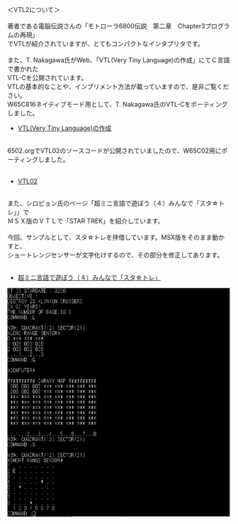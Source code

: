 ＜VTL2について＞<br>
<br>
著者である電脳伝説さんの「モトローラ6800伝説　第二章　Chapter3プログラムの再現」<br>
でVTLが紹介されていますが、とてもコンパクトなインタプリタです。<br>
<br>
また、T. Nakagawa氏がWeb、「VTL(Very Tiny Language)の作成」にてＣ言語で書かれた<br>
VTL-Cを公開されています。<br>
VTLの基本的なことや、インプリメント方法が載っていますので、是非ご覧ください。<br>
W65C816ネイティブモード用として、T. Nakagawa氏のVTL-Cをポーティングしました。<br>
- [VTL(Very Tiny Language)の作成](http://middleriver.chagasi.com/electronics/vtl.html)<br>
<br>
6502.orgでVTL02のソースコードが公開されていましたので、W65C02用にポーティングしました。<br>
<br>

- [VTL02](http://6502.org/source/interpreters/vtl02.htm)<br>
<br>
また、シロピョン氏のページ「超ミニ言語で遊ぼう（４）みんなで「スタ☆トレ」」で<br>
ＭＳＸ版のＶＴＬで「STAR TREK」を紹介しています。<br>
<br>
今回、サンプルとして、スタ☆トレを拝借しています。MSX版をそのまま動かすと、<br>
ショートレンジセンサーが文字化けするので、その部分を修正してあります。<br>
<br>

- [超ミニ言語で遊ぼう（４）みんなで「スタ☆トレ」](https://ameblo.jp/siropyon/entry-11917965564.html)<br>

![photo 1](../photo/STATRE.png)
